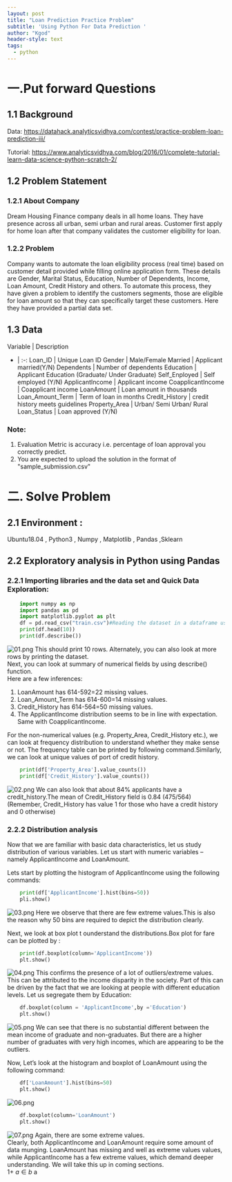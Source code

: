 ```yaml
---
layout: post
title: "Loan Prediction Practice Problem"
subtitle: 'Using Python For Data Prediction '
author: "Kgod"
header-style: text
tags:
  - python 
---
```


# 一.Put forward Questions

## 1.1 Background
Data: https://datahack.analyticsvidhya.com/contest/practice-problem-loan-prediction-iii/

Tutorial: https://www.analyticsvidhya.com/blog/2016/01/complete-tutorial-learn-data-science-python-scratch-2/

## 1.2 Problem Statement

### 1.2.1 About Company
Dream Housing Finance company deals in all home loans. They have presence across all urban, semi urban and rural areas. Customer first apply for home loan after that company validates the customer eligibility for loan.

### 1.2.2 Problem
Company wants to automate the loan eligibility process (real time) based on customer detail provided while filling online application form. These details are Gender, Marital Status, Education, Number of Dependents, Income, Loan Amount, Credit History and others. To automate this process, they have given a problem to identify the customers segments, those are eligible for loan amount so that they can specifically target these customers. Here they have provided a partial data set.

## 1.3 Data
Variable | Description
- | :-: 
Loan_ID | Unique Loan ID
Gender  | Male/Female
Married | Applicant married(Y/N) 
Dependents | Number of dependents 
Education | Applicant Education (Graduate/ Under Graduate)
Self_Enployed | Self employed (Y/N)
ApplicantIncome | Applicant income
CoapplicantIncome | Coapplicant income
LoanAmount | Loan amount in thousands
Loan_Amount_Term | Term of loan in months
Credit_History | credit history meets guidelines
Property_Area | Urban/ Semi Urban/ Rural
Loan_Status | Loan approved (Y/N)

### Note:   
1. Evaluation Metric is accuracy i.e. percentage of loan approval you correctly predict.
2. You are expected to upload the solution in the format of "sample_submission.csv"



# 二. Solve Problem

## 2.1 Environment : 

Ubuntu18.04 , Python3 , Numpy ,  Matplotlib , Pandas ,Sklearn

## 2.2 Exploratory analysis in Python using Pandas

### 2.2.1 Importing libraries and the data set and Quick Data Exploration:

```python
	import numpy as np
	import pandas as pd
	import matplotlib.pyplot as plt
	df = pd.read_csv("train.csv")#Reading the dataset in a dataframe using Pandas
	print(df.head(10))
	print(df.describe())
```
![01.png](/picturesWork/01.png)
This should print 10 rows. Alternately, you can also look at more rows by printing the dataset.  
Next, you can look at summary of numerical fields by using describe() function.  
Here are a few inferences:
1. LoanAmount has 614-592=22 missing values.
2. Loan_Amount_Term has 614-600=14 missing values.
3. Credit_History has 614-564=50 missing values.
4. The ApplicantIncome distribution seems to be in line with expectation. Same with CoapplicantIncome.


For the non-numerical values (e.g. Property_Area, Credit_History etc.), we can look at frequency distribution to understand whether they make sense or not. The frequency table can be printed by following command.Similarly, we can look at unique values of port of credit history. 
```python
	print(df['Property_Area'].value_counts())
	print(df['Credit_History'].value_counts())
```
![02.png](/picturesWork/02.png)
We can also look that about 84% applicants have a credit_history.The mean of Credit_History field is 0.84 (475/564) (Remember, Credit_History has value 1 for those who have a credit history and 0 otherwise) 

### 2.2.2 Distribution analysis

Now that we are familiar with basic data characteristics, let us study distribution of various variables. Let us start with numeric variables – namely ApplicantIncome and LoanAmount.  

Lets start by plotting the histogram of ApplicantIncome using the following commands:
```python
	print(df['ApplicantIncome'].hist(bins=50))
	pli.show()
```
![03.png](/picturesWork/03.png)
Here we observe that there are few extreme values.This is also the reason why 50 bins are required to depict the distribution clearly.   


Next, we look at box plot t ounderstand the distributions.Box plot for fare can be plotted by :
```python
	print(df.boxplot(column='ApplicantIncome'))
	plt.show()
```
![04.png](/picturesWork/04.png)
This confirms the presence of a lot of outliers/extreme values. This can be attributed to the income disparity in the society. Part of this can be driven by the fact that we are looking at people with different education levels. Let us segregate them by Education:
```python
	df.boxplot(column = 'ApplicantIncome',by ='Education')
	plt.show()
```
![05.png](/picturesWork/05.png)
We can see that there is no substantial different between the mean income of graduate and non-graduates. But there are a higher number of graduates with very high incomes, which are appearing to be the outliers.

Now, Let’s look at the histogram and boxplot of LoanAmount using the following command:
```python
	df['LoanAmount'].hist(bins=50)
	plt.show()
```
![06.png](/picturesWork/06.png)

```python
	df.boxplot(column='LoanAmount')
	plt.show()
```
![07.png](/picturesWork/07.png)
Again, there are some extreme values.  
Clearly, both ApplicantIncome and LoanAmount require some amount of data munging. LoanAmount has missing and well as extreme values values, while ApplicantIncome has a few extreme values, which demand deeper understanding. We will take this up in coming sections.  
1+ $a \in b$
a










